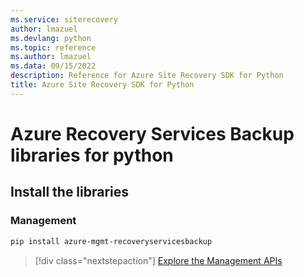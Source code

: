 ```yaml
---
ms.service: siterecovery
author: lmazuel
ms.devlang: python
ms.topic: reference
ms.author: lmazuel
ms.data: 09/15/2022
description: Reference for Azure Site Recovery SDK for Python
title: Azure Site Recovery SDK for Python
---
```

# Azure Recovery Services Backup libraries for python

## Install the libraries


### Management

```bash
pip install azure-mgmt-recoveryservicesbackup
```
> [!div class="nextstepaction"]
> [Explore the Management APIs](/python/api/overview/azure/recoveryservicesbackup/management)